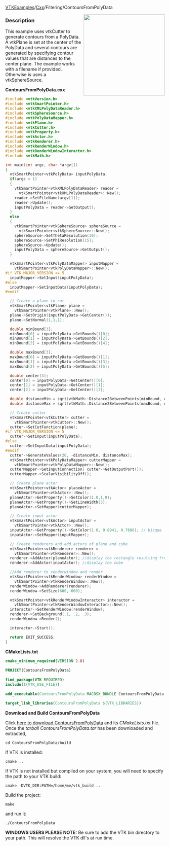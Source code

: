 [VTKExamples](Home)/[Cxx](Cxx)/Filtering/ContoursFromPolyData

<img align="right" src="https://github.com/lorensen/VTKExamples/raw/master/Testing/Baseline/Filtering/TestContoursFromPolyData.png" width="256" />

### Description
This example uses vtkCutter to generate contours from a PolyData. A vtkPlane is set at the center of the PolyData and several contours are generated by specifying contour values that are distances to the center plane. The example works with a filename if provided. Otherwise is uses a vtkSphereSource.

**ContoursFromPolyData.cxx**
```c++
#include <vtkVersion.h>
#include <vtkSmartPointer.h>
#include <vtkXMLPolyDataReader.h>
#include <vtkSphereSource.h>
#include <vtkPolyDataMapper.h>
#include <vtkPlane.h>
#include <vtkCutter.h>
#include <vtkProperty.h>
#include <vtkActor.h>
#include <vtkRenderer.h>
#include <vtkRenderWindow.h>
#include <vtkRenderWindowInteractor.h>
#include <vtkMath.h>

int main(int argc, char *argv[])
{
  vtkSmartPointer<vtkPolyData> inputPolyData;
  if(argc > 1)
  {
    vtkSmartPointer<vtkXMLPolyDataReader> reader =
      vtkSmartPointer<vtkXMLPolyDataReader>::New();
    reader->SetFileName(argv[1]);
    reader->Update();
    inputPolyData = reader->GetOutput();
  }
  else
  {
    vtkSmartPointer<vtkSphereSource> sphereSource =
      vtkSmartPointer<vtkSphereSource>::New();
    sphereSource->SetThetaResolution(30);
    sphereSource->SetPhiResolution(15);
    sphereSource->Update();
    inputPolyData = sphereSource->GetOutput();
  }

  vtkSmartPointer<vtkPolyDataMapper> inputMapper =
    vtkSmartPointer<vtkPolyDataMapper>::New();
#if VTK_MAJOR_VERSION <= 5
  inputMapper->SetInput(inputPolyData);
#else
  inputMapper->SetInputData(inputPolyData);
#endif

  // Create a plane to cut
  vtkSmartPointer<vtkPlane> plane =
    vtkSmartPointer<vtkPlane>::New();
  plane->SetOrigin(inputPolyData->GetCenter());
  plane->SetNormal(1,1,1);

  double minBound[3];
  minBound[0] = inputPolyData->GetBounds()[0];
  minBound[1] = inputPolyData->GetBounds()[2];
  minBound[2] = inputPolyData->GetBounds()[4];

  double maxBound[3];
  maxBound[0] = inputPolyData->GetBounds()[1];
  maxBound[1] = inputPolyData->GetBounds()[3];
  maxBound[2] = inputPolyData->GetBounds()[5];

  double center[3];
  center[0] = inputPolyData->GetCenter()[0];
  center[1] = inputPolyData->GetCenter()[1];
  center[2] = inputPolyData->GetCenter()[2];

  double distanceMin = sqrt(vtkMath::Distance2BetweenPoints(minBound, center));
  double distanceMax = sqrt(vtkMath::Distance2BetweenPoints(maxBound, center));

  // Create cutter
  vtkSmartPointer<vtkCutter> cutter =
    vtkSmartPointer<vtkCutter>::New();
  cutter->SetCutFunction(plane);
#if VTK_MAJOR_VERSION <= 5
  cutter->SetInput(inputPolyData);
#else
  cutter->SetInputData(inputPolyData);
#endif
  cutter->GenerateValues(20, -distanceMin, distanceMax);
  vtkSmartPointer<vtkPolyDataMapper> cutterMapper =
    vtkSmartPointer<vtkPolyDataMapper>::New();
  cutterMapper->SetInputConnection( cutter->GetOutputPort());
  cutterMapper->ScalarVisibilityOff();

  // Create plane actor
  vtkSmartPointer<vtkActor> planeActor =
    vtkSmartPointer<vtkActor>::New();
  planeActor->GetProperty()->SetColor(1.0,1,0);
  planeActor->GetProperty()->SetLineWidth(3);
  planeActor->SetMapper(cutterMapper);

  // Create input actor
  vtkSmartPointer<vtkActor> inputActor =
    vtkSmartPointer<vtkActor>::New();
  inputActor->GetProperty()->SetColor(1.0, 0.8941, 0.7686); // bisque
  inputActor->SetMapper(inputMapper);

  // Create renderers and add actors of plane and cube
  vtkSmartPointer<vtkRenderer> renderer =
    vtkSmartPointer<vtkRenderer>::New();
  renderer->AddActor(planeActor); //display the rectangle resulting from the cut
  renderer->AddActor(inputActor); //display the cube

  //Add renderer to renderwindow and render
  vtkSmartPointer<vtkRenderWindow> renderWindow =
    vtkSmartPointer<vtkRenderWindow>::New();
  renderWindow->AddRenderer(renderer);
  renderWindow->SetSize(600, 600);

  vtkSmartPointer<vtkRenderWindowInteractor> interactor =
    vtkSmartPointer<vtkRenderWindowInteractor>::New();
  interactor->SetRenderWindow(renderWindow);
  renderer->SetBackground(.1, .2, .3);
  renderWindow->Render();

  interactor->Start();

  return EXIT_SUCCESS;
}
```
**CMakeLists.txt**
```cmake
cmake_minimum_required(VERSION 2.8)
 
PROJECT(ContoursFromPolyData)
 
find_package(VTK REQUIRED)
include(${VTK_USE_FILE})
 
add_executable(ContoursFromPolyData MACOSX_BUNDLE ContoursFromPolyData.cxx)
 
target_link_libraries(ContoursFromPolyData ${VTK_LIBRARIES})
```

**Download and Build ContoursFromPolyData**

Click [here to download ContoursFromPolyData](https://github.com/lorensen/VTKWikiExamplesTarballs/raw/master/ContoursFromPolyData.tar) and its *CMakeLists.txt* file.
Once the *tarball ContoursFromPolyData.tar* has been downloaded and extracted,
```
cd ContoursFromPolyData/build 
```
If VTK is installed:
```
cmake ..
```
If VTK is not installed but compiled on your system, you will need to specify the path to your VTK build:
```
cmake -DVTK_DIR:PATH=/home/me/vtk_build ..
```
Build the project:
```
make
```
and run it:
```
./ContoursFromPolyData
```
**WINDOWS USERS PLEASE NOTE:** Be sure to add the VTK bin directory to your path. This will resolve the VTK dll's at run time.

